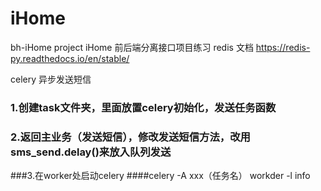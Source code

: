 # iHome

bh-iHome project iHome 前后端分离接口项目练习 redis 文档
https://redis-py.readthedocs.io/en/stable/

celery 异步发送短信 
### 1.创建task文件夹，里面放置celery初始化，发送任务函数 
### 2.返回主业务（发送短信），修改发送短信方法，改用sms_send.delay()来放入队列发送 
###3.在worker处启动celery
####celery -A xxx（任务名） workder -l info